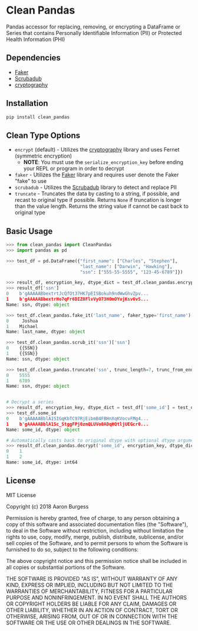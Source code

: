 # Clean Pandas
Pandas accessor for replacing, removing, or encrypting a DataFrame or Series that contains Personally Identifiable Information (PII) or Protected Health Information (PHI)

## Dependencies

* [Faker](https://github.com/joke2k/faker)
* [Scrubadub](https://github.com/datascopeanalytics/scrubadub)
* [cryptography](https://github.com/pyca/cryptography)

## Installation

```python
pip install clean_pandas
```

## Clean Type Options

* ```encrypt``` (default) - Utilizes the [cryptography](https://github.com/pyca/cryptography) library and uses Fernet (symmetric encryption)
  * **NOTE**: You must use the ```serialize_encryption_key``` before ending your REPL or program in order to decrypt
* ```faker``` - Utilizes the [Faker](https://github.com/joke2k/faker) library and requires user denote the Faker "fake" to use
* ```scrubadub``` - Utilizes the [Scrubadub](https://github.com/datascopeanalytics/scrubadub) library to detect and replace PII
* ```truncate``` - Truncates the data by casting to a string, if possible, and recast to original type if possible.  Returns ```None``` if truncation is longer than the value length.  Returns the string value if cannot be cast back to original type


## Basic Usage

```python
>>> from clean_pandas import CleanPandas
>>> import pandas as pd

>>> test_df = pd.DataFrame({"first_name": ["Charles", "Stephen"], 
                            "last_name": ["Darwin", "Hawking"], 
                            "ssn": ["555-55-5555", "123-45-6789"]})

>>> result_df, encryption_key, dtype_dict = test_df.clean_pandas.encrypt('ssn')
>>> result_df['ssn']
0    b'gAAAAABbextrtJcQfOt37HK7pEISBokuh9ndWwGhvZpv...
1    b'gAAAAABbextrHo7qFr6DIZ0FlvVyO73HOmOYujKsv6vS...
Name: ssn, dtype: object

>>> test_df.clean_pandas.fake_it('last_name', faker_type='first_name')['last_name']
0     Joshua
1    Michael
Name: last_name, dtype: object

>>> test_df.clean_pandas.scrub_it('ssn')['ssn']
0    {{SSN}}
1    {{SSN}}
Name: ssn, dtype: object

>>> test_df.clean_pandas.truncate('ssn', trunc_length=7, trunc_from_end=False)['ssn']
0    5555
1    6789
Name: ssn, dtype: object


# Decrypt a series
>>> result_df, encryption_key, dtype_dict = test_df['some_id'] = test_df.clean_pandas.clean_series('ssn')  # encrypt
>>> test_df.some_id
0    b'gAAAAABblA1SIGqKbTC97RjEibmB4FBHnXqKVocvFMg4...
1    b'gAAAAABblA1Sc_StggFPj0zmQLUVo0ADqHQtljUEGcr0...
Name: some_id, dtype: object

# Automatically casts back to original dtype with optional dtype argument
>>> result_df.clean_pandas.decrypt('some_id', encryption_key, dtype_dict)['some_id']
0    1
1    2
Name: some_id, dtype: int64

```

## License

MIT License

Copyright (c) 2018 Aaron Burgess

Permission is hereby granted, free of charge, to any person obtaining a copy
of this software and associated documentation files (the "Software"), to deal
in the Software without restriction, including without limitation the rights
to use, copy, modify, merge, publish, distribute, sublicense, and/or sell
copies of the Software, and to permit persons to whom the Software is
furnished to do so, subject to the following conditions:

The above copyright notice and this permission notice shall be included in all
copies or substantial portions of the Software.

THE SOFTWARE IS PROVIDED "AS IS", WITHOUT WARRANTY OF ANY KIND, EXPRESS OR
IMPLIED, INCLUDING BUT NOT LIMITED TO THE WARRANTIES OF MERCHANTABILITY,
FITNESS FOR A PARTICULAR PURPOSE AND NONINFRINGEMENT. IN NO EVENT SHALL THE
AUTHORS OR COPYRIGHT HOLDERS BE LIABLE FOR ANY CLAIM, DAMAGES OR OTHER
LIABILITY, WHETHER IN AN ACTION OF CONTRACT, TORT OR OTHERWISE, ARISING FROM,
OUT OF OR IN CONNECTION WITH THE SOFTWARE OR THE USE OR OTHER DEALINGS IN THE
SOFTWARE.
